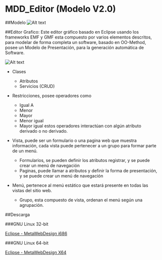 # MDD_Editor (Modelo V2.0)

##Modelo
![Alt text](https://github.com/TestMode/Editor/blob/master/Editor_MWD/resp/model.png "Metamodelo")

##Editor Grafico:
Este editor gráfico basado en Eclipse usando los frameworks EMF y GMF esta compuesto por varios elementos descritos, para modelar de forma completa un software, basado en OO-Method, posee un Modelo de Presentación, para la generación automática de Software.


![Alt text](https://github.com/TestMode/Editor/blob/master/Editor_MWD/resp/modelo.png "Editor de Modelos")

* Clases

  * Atributos
  * Servicios (CRUD)

* Restricciones, posee operadores como

  * Igual A
  * Menor
  * Mayor
  * Menor igual
  * Mayor igual
estos operadores interactúan con algún atributo derivado o no derivado.
* Vista, puede ser un formulario o una pagina web que muestra información, cada vista puede pertenecer a un grupo para formar parte de un menú.

  * Formularios, se pueden definir los atributos registrar, y se puede crear un menú de navegación
  * Paginas, puede llamar a atributos y definir la forma de presentación, y se puede crear un menú de navegación

* Menú, pertenece al menú estático que estará presente en todas las vistas del sitio web.

  * Grupo, esta compuesto de vista, ordenan el menú según una agrupación.

##Descarga

###GNU Linux 32-bit

[Eclipse - MetaWebDesign i686 ](http://www.piratevalpo.cl/desarrollo/MetaWebDesign_32bits.7z)

###GNU Linux 64-bit

[Eclipse - MetaWebDesign X64 ](http://www.piratevalpo.cl/desarrollo/MetaWebDesign64bits.tar.gz)
